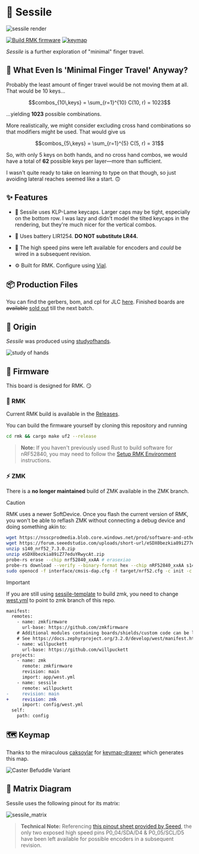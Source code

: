 # 🧽 Sessile

![sessile render](.images/render.webp)

[![Build RMK firmware](https://github.com/willpuckett/sessile/actions/workflows/rmk.yml/badge.svg)](https://github.com/willpuckett/sessile/actions/workflows/rmk.yml)
[![keymap](https://github.com/willpuckett/sessile/actions/workflows/keymap.yml/badge.svg)](https://github.com/willpuckett/sessile/actions/workflows/keymap.yml)

_Sessile_ is a further exploration of "minimal" finger travel.

## 🤔 What Even Is 'Minimal Finger Travel' Anyway?

Probably the least amount of finger travel would be not moving them at all. That
would be 10 keys...

```math
combos_{10\,keys} = \sum_{r=1}^{10} C(10, r) = 1023
```

...yielding **1023** possible combinations.

More realistically, we might consider excluding cross hand combinations so that
modifiers might be used. That would give us

```math
combos_{5\,keys} = \sum_{r=1}^{5} C(5, r) = 31
```

So, with only 5 keys on both hands, and no cross hand combos, we would have a
total of **62** possible keys per layer—more than sufficient.

I wasn't quite ready to take on learning to type on that though, so just
avoiding lateral reaches seemed like a start. 🙃

## ✨ Features

- 🧩 Sessile uses KLP-Lame keycaps. Larger caps may be tight, especially on the
  bottom row. I was lazy and didn't model the tilted keycaps in the rendering,
  but they're much nicer for the vertical combos.

- 🔋 Uses battery LIR1254. **DO NOT substitute LR44.**

- 🔌 The high speed pins were left available for encoders and _could_ be wired
  in a subsequent revision.

- ⚙️ Built for RMK. Configure using [Vial](https://get.vial.today).

## 📦 Production Files

You can find the gerbers, bom, and cpl for JLC
[here](board/output/pcbs/jlcpcb/production_files/). Finished boards are
~~available~~ [sold out](https://octule.com/listing/1842172090/sessile) till the
next batch.

## 🎨 Origin

_Sessile_ was produced using
[studyofhands](https://github.com/willpuckett/studyofhands).

![study of hands](.images/sessile_study.svg)

## 🚀 Firmware

This board is designed for RMK. 😏

### 🦀 RMK

Current RMK build is available in the
[Releases](https://github.com/willpuckett/sessile/releases/latest).

You can build the firmware yourself by cloning this repository and running

```bash
cd rmk && cargo make uf2 --release
```

> **Note:** If you haven't previously used Rust to build software for nRF52840,
> you may need to follow the
> [Setup RMK Environment](https://rmk.rs/docs/user_guide/2-2_local_compilation.html#setup-rmk-environment)
> instructions.

### ⚡ ZMK

There is a **no longer maintained** build of ZMK available in the ZMK branch.

> [!CAUTION]
> RMK uses a newer SoftDevice. Once you flash the current version of RMK, you
> won't be able to reflash ZMK without connecting a debug device and doing
> something akin to:

```bash
wget https://nsscprodmedia.blob.core.windows.net/prod/software-and-other-downloads/softdevices/s140/s140_nrf52_7.3.0.zip
wget https://forum.seeedstudio.com/uploads/short-url/eSDX0bezkia89iZ77eduYRwycAt.zip
unzip s140_nrf52_7.3.0.zip 
unzip eSDX0bezkia89iZ77eduYRwycAt.zip
probe-rs erase --chip nrf52840_xxAA # erasexiao
probe-rs download --verify --binary-format hex --chip nRF52840_xxAA s140_nrf52_7.3.0_softdevice.hex # flashsoftdevice
sudo openocd -f interface/cmsis-dap.cfg -f target/nrf52.cfg -c init -c \"reset init\" -c halt -c \"nrf5 mass_erase\" -c \"program Seeed_XIAO_nRF52840_Sense_bootloader-0.6.1_s140_7.3.0.hex verify\" -c reset -c exit # flashbootloader
```

> [!IMPORTANT]
> If you are still using
> [sessile-template](https://github.com/willpuckett/sessile-template/) to build
> zmk, you need to change
> [west.yml](https://github.com/willpuckett/sessile-template/blob/main/config/west.yml)
> to point to zmk branch of this repo.

```diff
manifest:
  remotes:
    - name: zmkfirmware
      url-base: https://github.com/zmkfirmware
    # Additional modules containing boards/shields/custom code can be listed here as well
    # See https://docs.zephyrproject.org/3.2.0/develop/west/manifest.html#projects
    - name: willpuckett
      url-base: https://github.com/willpuckett
  projects:
    - name: zmk
      remote: zmkfirmware
      revision: main
      import: app/west.yml
    - name: sessile
      remote: willpuckett
-     revision: main
+     revision: zmk 
      import: config/west.yml
  self:
    path: config
```

## 🗺️ Keymap

Thanks to the miraculous [caksoylar](https://github.com/caksoylar) for
[keymap-drawer](https://github.com/caksoylar/keymap-drawer/tree/main) which
generates this map.

![Caster Befuddle Variant](.images/keymap.svg)

## 🔌 Matrix Diagram

Sessile uses the following pinout for its matrix:

![sessile_matrix](.images/matrix.svg)

> **Technical Note:** Referencing
> [this pinout sheet provided by Seeed](https://files.seeedstudio.com/wiki/XIAO-BLE/XIAO-nRF52840-pinout_sheet.xlsx),
> the only two exposed high speed pins P0_04/SDA/D4 & P0_05/SCL/D5 have been
> left available for possible encoders in a subsequent revision.
